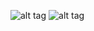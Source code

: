 ![alt tag](https://github.com/tashi-bhutia/android-tab-slide/blob/master/output/a.png)
![alt tag](https://github.com/tashi-bhutia/android-tab-slide/blob/master/output/a.png)